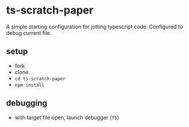 # ts-scratch-paper

A simple starting configuration for jotting typescript code.  Configured to debug current file.

## setup

- fork
- clone
- `cd ts-scratch-paper`
- `npm install`

## debugging

- with target file open, launch debugger (`f5`)